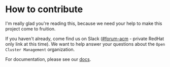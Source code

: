 # How to contribute

I'm really glad you're reading this, because we need your help to make this project come to fruition.

If you haven't already, come find us on Slack ([#forum-acm](https://coreos.slack.com/archives/CTDEY6EEA) - private RedHat only link at this time). We want to help answer your questions about the `Open Cluster Management` organization.

For documentation, please see our [docs](https://access.redhat.com/documentation/en-us/red_hat_advanced_cluster_management_for_kubernetes/1.0/).
